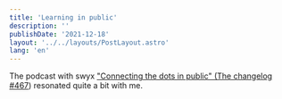 ```yaml
---
title: 'Learning in public'
description: ''
publishDate: '2021-12-18'
layout: '../../layouts/PostLayout.astro'
lang: 'en'
---
```


The podcast with swyx ["Connecting the dots in public" (The changelog #467](https://changelog.com/podcast/467)) resonated quite a bit with me.

